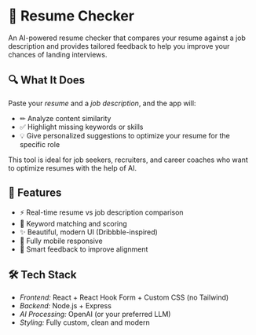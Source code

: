 # 📄 Resume Checker

An AI-powered resume checker that compares your resume against a job description and provides tailored feedback to help you improve your chances of landing interviews.

## 🔍 What It Does

Paste your *resume* and a *job description*, and the app will:
- ✏ Analyze content similarity
- ✅ Highlight missing keywords or skills
- 💡 Give personalized suggestions to optimize your resume for the specific role

This tool is ideal for job seekers, recruiters, and career coaches who want to optimize resumes with the help of AI.

## 🚀 Features

- ⚡ Real-time resume vs job description comparison
- 🎯 Keyword matching and scoring
- ✨ Beautiful, modern UI (Dribbble-inspired)
- 📱 Fully mobile responsive
- 🧠 Smart feedback to improve alignment

## 🛠 Tech Stack

- *Frontend:* React + React Hook Form + Custom CSS (no Tailwind)
- *Backend:* Node.js + Express
- *AI Processing:* OpenAI (or your preferred LLM)
- *Styling:* Fully custom, clean and modern
